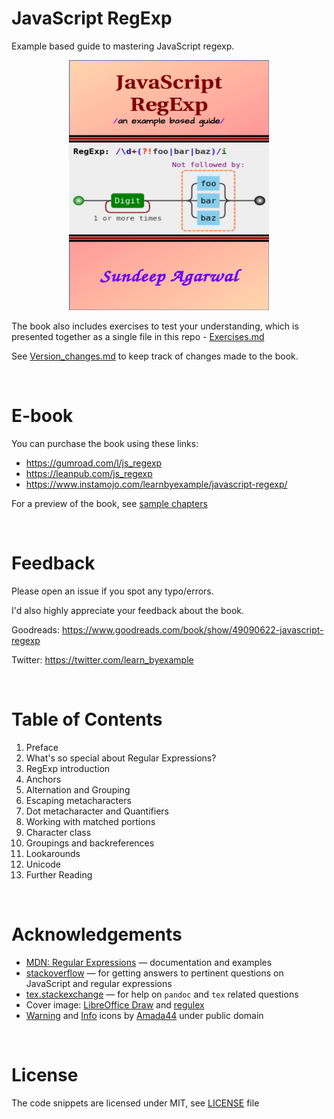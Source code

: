 # JavaScript RegExp

Example based guide to mastering JavaScript regexp.

<p align="center">
    <img src="./images/js_regexp.png" width="320px" height="400px" />
</p>

The book also includes exercises to test your understanding, which is presented together as a single file in this repo - [Exercises.md](./Exercises.md)

See [Version_changes.md](./Version_changes.md) to keep track of changes made to the book.

<br>

# E-book

You can purchase the book using these links:

* https://gumroad.com/l/js_regexp
* https://leanpub.com/js_regexp
* https://www.instamojo.com/learnbyexample/javascript-regexp/

For a preview of the book, see [sample chapters](https://github.com/learnbyexample/learn_js_regexp/blob/master/sample_chapters/js_regexp_sample_chapters.pdf)

<br>

# Feedback

Please open an issue if you spot any typo/errors.

I'd also highly appreciate your feedback about the book.

Goodreads: https://www.goodreads.com/book/show/49090622-javascript-regexp

Twitter: https://twitter.com/learn_byexample

<br>

# Table of Contents

1. Preface
2. What's so special about Regular Expressions?
3. RegExp introduction
4. Anchors
5. Alternation and Grouping
6. Escaping metacharacters
7. Dot metacharacter and Quantifiers
8. Working with matched portions
9. Character class
10. Groupings and backreferences
11. Lookarounds
12. Unicode
13. Further Reading

<br>

# Acknowledgements

* [MDN: Regular Expressions](https://developer.mozilla.org/en-US/docs/Web/JavaScript/Guide/Regular_Expressions) — documentation and examples
* [stackoverflow](https://stackoverflow.com/) — for getting answers to pertinent questions on JavaScript and regular expressions
* [tex.stackexchange](https://tex.stackexchange.com/) — for help on `pandoc` and `tex` related questions
* Cover image: [LibreOffice Draw](https://www.libreoffice.org/discover/draw/) and [regulex](https://jex.im/regulex)
* [Warning](https://commons.wikimedia.org/wiki/File:Warning_icon.svg) and [Info](https://commons.wikimedia.org/wiki/File:Info_icon_002.svg) icons by [Amada44](https://commons.wikimedia.org/wiki/User:Amada44) under public domain

<br>

# License

The code snippets are licensed under MIT, see [LICENSE](./LICENSE) file

